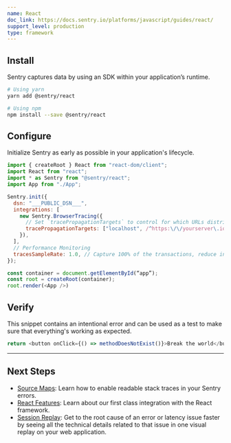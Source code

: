 ```yaml
---
name: React
doc_link: https://docs.sentry.io/platforms/javascript/guides/react/
support_level: production
type: framework
---
```


## Install

Sentry captures data by using an SDK within your application’s runtime.

```bash
# Using yarn
yarn add @sentry/react

# Using npm
npm install --save @sentry/react
```

## Configure

Initialize Sentry as early as possible in your application's lifecycle.

```javascript
import { createRoot } React from "react-dom/client";
import React from "react";
import * as Sentry from "@sentry/react";
import App from "./App";

Sentry.init({
  dsn: "___PUBLIC_DSN___",
  integrations: [
    new Sentry.BrowserTracing({
      // Set `tracePropagationTargets` to control for which URLs distributed tracing should be enabled
      tracePropagationTargets: ["localhost", /^https:\/\/yourserver\.io\/api/],
    }),
  ],
  // Performance Monitoring
  tracesSampleRate: 1.0, // Capture 100% of the transactions, reduce in production!
});

const container = document.getElementById(“app”);
const root = createRoot(container);
root.render(<App />)
```

## Verify

This snippet contains an intentional error and can be used as a test to make sure that everything's working as expected.

```javascript
return <button onClick={() => methodDoesNotExist()}>Break the world</button>;
```

---

## Next Steps

- [Source Maps](https://docs.sentry.io/platforms/javascript/guides/react/sourcemaps/): Learn how to enable readable stack traces in your Sentry errors.
- [React Features](https://docs.sentry.io/platforms/javascript/guides/react/features/): Learn about our first class integration with the React framework.
- [Session Replay](https://docs.sentry.io/platforms/javascript/guides/react/session-replay/): Get to the root cause of an error or latency issue faster by seeing all the technical details related to that issue in one visual replay on your web application.
